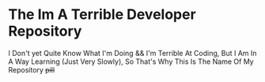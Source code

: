# The Im A Terrible Developer Repository
I Don't yet Quite Know What I'm Doing && I'm Terrible At Coding, But I Am In A Way Learning (Just Very Slowly), So That's Why This Is The Name Of My Repository ~~pill~~ <!-- Thats A Suppository Pill Joke Because They Sound Similar -->


